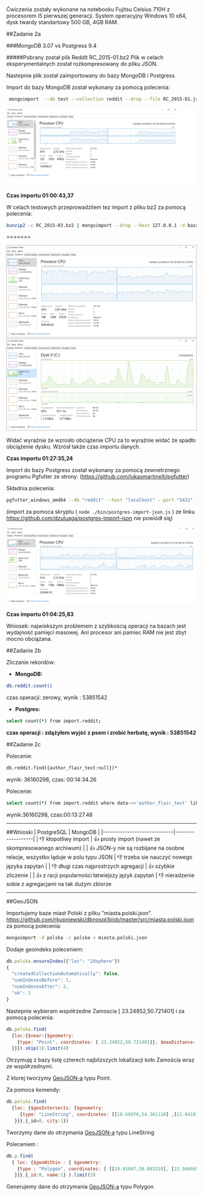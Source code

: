 Ćwiczenia zostały wykonane na notebooku Fujitsu Celsius 710H z procesorem i5 pierwszej generacji. System operacyjny Windows 10 x64, dysk twardy standartowy 500 GB, 4GB RAM.

##Zadanie 2a

###MongoDB 3.07 vs Postgress 9.4

#####Pobrany został plik Reddit RC_2015-01.bz2
Plik w celach eksperymentalnych został rozkompresowany do pliku JSON.

Nastepnie plik został zaimportowany do bazy MongoDB i Postgress

Import do bazy MongoDB został wykonany za pomocą polecenia:


```sh
 mongoimport  --db test --collection reddit --drop --file RC_2015-01.json
 ```


![Wykres pamięci](pic/1.png)

**Czas importu 01:00:43,37**

W celach testowych przeprowadzilem tez import z pliku bz2 za pomocą polecenia:


```sh
bunzip2 -c RC_2015-03.bz2 | mongoimport --drop --host 127.0.0.1 -d baza -c reddit
```
=======


![Wykres pamięci](pic/s1.png)
![Wykres dysku](pic/s2.png)

Widać wyraźnie że wzrosło obciążenie CPU za to wyraźnie widać że spadło obciążenie dysku. Wzrósł także czas importu danych.

**Czas importu 01:27:35,24**




Import do bazy Postgress został wykonany za pomocą zewnetrznego programu Pgfutter ze strony:
(https://github.com/lukasmartinelli/pgfutter)


Składnia polecenia:
```sh
pgfutter_windows_amd64 --db "reddit" --host "localhost" --port "5432" --user "postgres" --pw "martynka" --table "reddit"  json RC_2015-01.json
```


(import za pomoca skryptu ( ```node ./bin/postgres-import-json.js``` ) ze linku https://github.com/dzuluaga/postgres-import-json nie powiódł się)

![Wykres pamięci](pic/3.png)

**Czas importu 01:04:25,83**

Wniosek: najwiekszym problemem z szybkością operacji na bazach jest wydajność pamięci masowej. Ani procesor ani pamiec RAM nie jest zbyt mocno obciążana.


##Zadanie 2b

Zliczanie rekordów:


- **MongoDB:**

```sh
db.reddit.count()
```

czas operacji: zerowy, wynik : 53851542

 - **Postgres:**  



```sh
select count(*) from import.reddit;
```
**czas operacji : zdążyłem wyjść z psem i zrobić herbatę, wynik : 53851542**


##Zadanie 2c

Polecenie:

```sh
db.reddit.find({author_flair_text:null})*
```

wynik: 36160298,
czas: 00:14:34.26

Polecenie:


```sh
select count(*) from import.reddit where data->>'author_flair_text' like 'null';
```


wynik:36160298,
czas:00:13:27.48




---------------------------------






##Wnioski
| PostgreSQL                  | MongoDB           |
|-----------------------------|-------------------|
| :-1: kłopotliwy import           | :+1: prosty import (nawet ze skompresowanego archiwum)   |
| :+1: JSON-y nie są rozbijane na osobne relacje, wszystko ląduje w polu typu JSON   | :-1: trzeba sie nauczyć nowego języka zapytań  |
| :-1: długi czas najprostrzych agregacji | :+1: szybkie zliczenie |
| :+1: z racji popularności łatwiejszy język zapytań | :-1: nieradzenie sobie z agregacjami na tak dużym zbiorze

----------------------------------
##GeoJSON

Importujemy baze miast Polski z pliku "miasta.polski.json". https://github.com/rkupniewski/dbnosql/blob/master/src/miasta.polski.json
za pomocą polecenia:


```sh
mongoimport -d polska -c polska < miasta.polski.json
```



Dodaje geoindeks poleceniem:

```js
db.polska.ensureIndex({"loc": "2dsphere"})
{
  "createdCollectionAutomatically": false,
  "numIndexesBefore": 1,
  "numIndexesAfter": 2,
  "ok": 1
}
```

Nastepnie wybieram współrzedne Zamoscia [ 23.24852,50.721401] i za pomocą polecenia:

```js
db.polska.find(
  {loc:{$near:{$geometry:
    {type: "Point", coordinates: [ 23.24852,50.721401]}, $maxDistance: 20000
  }}}).skip(1).limit(4)
```





Otrzymuję z bazy listę czterech najblizszych lokalizacji koło Zamościa wraz ze współrzednymi.

Z ktorej tworzymy [GeoJSON-a](https://github.com/rkupniewski/dbnosql/blob/master/map.geojson) typu Point.

Za pomoca komendy:


```js
db.polska.find(
  {loc: {$geoIntersects: {$geometry:
     {type: "LineString", coordinates: [[18.68976,54.361118] ,[21.04191,52.23547]]}
   }}},{_id=0, city:1})
```


Tworzymy dane do otrzymania [GeoJSON-a](https://github.com/rkupniewski/dbnosql/blob/master/map_line.geojson) typu LineString

Poleceniem :


```js
db.p.find(
  { loc: {$geoWithin : { $geometry:
    {type : "Polygon", coordinates: [ [[19.91667,50.083328], [22.566669,51.25], [19.02754,50.258419], [19.91667,50.083328]] ]   }
   }}},{_id:0, name:1} ).limit(3)
```


Generujemy dane do otrzymania [GeoJSON-a](https://github.com/rkupniewski/dbnosql/blob/master/map_polygon1.geojson) typu Polygon

